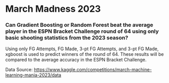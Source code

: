# March Madness 2023
### Can Gradient Boosting or Random Forest beat the average player in the ESPN Bracket Challenge round of 64 using only basic shooting statistics from the 2023 season? 


Using only FG Attempts, FG Made, 3-pt FG Attempts, and 3-pt FG Made, xgboost is used to predict winners of the round of 64. These results will be compared to the average accuracy in the ESPN Bracket Challenge. 


Data Source: https://www.kaggle.com/competitions/march-machine-learning-mania-2023/data
